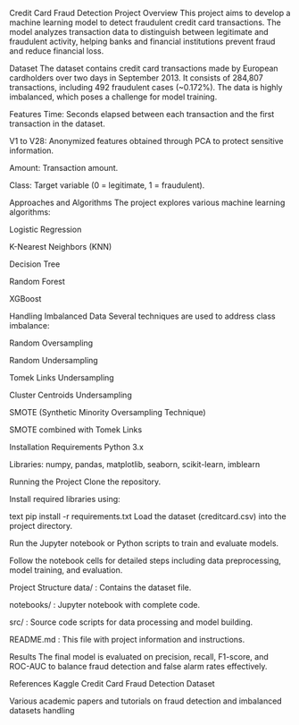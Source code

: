 Credit Card Fraud Detection
Project Overview
This project aims to develop a machine learning model to detect fraudulent credit card transactions. The model analyzes transaction data to distinguish between legitimate and fraudulent activity, helping banks and financial institutions prevent fraud and reduce financial loss.

Dataset
The dataset contains credit card transactions made by European cardholders over two days in September 2013. It consists of 284,807 transactions, including 492 fraudulent cases (~0.172%). The data is highly imbalanced, which poses a challenge for model training.

Features
Time: Seconds elapsed between each transaction and the first transaction in the dataset.

V1 to V28: Anonymized features obtained through PCA to protect sensitive information.

Amount: Transaction amount.

Class: Target variable (0 = legitimate, 1 = fraudulent).

Approaches and Algorithms
The project explores various machine learning algorithms:

Logistic Regression

K-Nearest Neighbors (KNN)

Decision Tree

Random Forest

XGBoost

Handling Imbalanced Data
Several techniques are used to address class imbalance:

Random Oversampling

Random Undersampling

Tomek Links Undersampling

Cluster Centroids Undersampling

SMOTE (Synthetic Minority Oversampling Technique)

SMOTE combined with Tomek Links

Installation Requirements
Python 3.x

Libraries: numpy, pandas, matplotlib, seaborn, scikit-learn, imblearn

Running the Project
Clone the repository.

Install required libraries using:

text
pip install -r requirements.txt
Load the dataset (creditcard.csv) into the project directory.

Run the Jupyter notebook or Python scripts to train and evaluate models.

Follow the notebook cells for detailed steps including data preprocessing, model training, and evaluation.

Project Structure
data/ : Contains the dataset file.

notebooks/ : Jupyter notebook with complete code.

src/ : Source code scripts for data processing and model building.

README.md : This file with project information and instructions.

Results
The final model is evaluated on precision, recall, F1-score, and ROC-AUC to balance fraud detection and false alarm rates effectively.

References
Kaggle Credit Card Fraud Detection Dataset

Various academic papers and tutorials on fraud detection and imbalanced datasets handling
